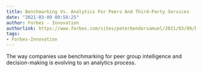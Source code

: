 ```yaml
---
title: Benchmarking Vs. Analytics For Peers And Third-Party Services
date: "2021-03-09 09:58:25"
author: Forbes - Innovation
authorlink: https://www.forbes.com/sites/peterbendorsamuel/2021/03/09/benchmarking-vs-analytics-for-peers-and-third-party-services/
tags:
- Forbes-Innovation
---
```

The way companies use benchmarking for peer group intelligence and decision-making is evolving to an analytics process.